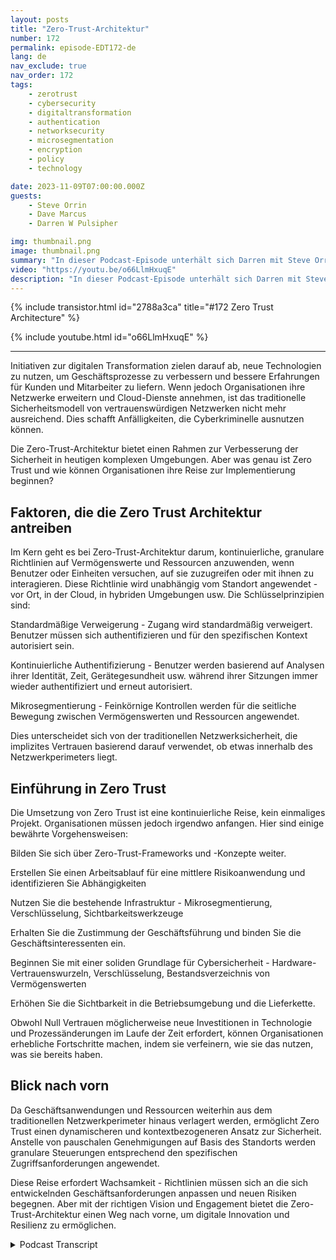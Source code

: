 ```yaml
---
layout: posts
title: "Zero-Trust-Architektur"
number: 172
permalink: episode-EDT172-de
lang: de
nav_exclude: true
nav_order: 172
tags:
    - zerotrust
    - cybersecurity
    - digitaltransformation
    - authentication
    - networksecurity
    - microsegmentation
    - encryption
    - policy
    - technology

date: 2023-11-09T07:00:00.000Z
guests:
    - Steve Orrin
    - Dave Marcus
    - Darren W Pulsipher

img: thumbnail.png
image: thumbnail.png
summary: "In dieser Podcast-Episode unterhält sich Darren mit Steve Orrin und Dave Marcus und diskutiert die Zero-Trust-Architektur, ein neues Sicherheitsmodell, das für heutige digitale Umgebungen benötigt wird, in denen der Netzwerkperimeter verschwindet. Experten erklären, was Zero Trust ist, grundlegende Prinzipien wie standardmäßigen Zugriffsverweigerung und kontinuierliche Authentifizierung und geben Ratschläge für Organisationen, die ihre Zero-Trust-Reise beginnen."
video: "https://youtu.be/o66LlmHxuqE"
description: "In dieser Podcast-Episode unterhält sich Darren mit Steve Orrin und Dave Marcus und diskutiert die Zero-Trust-Architektur, ein neues Sicherheitsmodell, das für heutige digitale Umgebungen benötigt wird, in denen der Netzwerkperimeter verschwindet. Experten erklären, was Zero Trust ist, grundlegende Prinzipien wie standardmäßigen Zugriffsverweigerung und kontinuierliche Authentifizierung und geben Ratschläge für Organisationen, die ihre Zero-Trust-Reise beginnen."
---
```


<div>
{% include transistor.html id="2788a3ca" title="#172 Zero Trust Architecture" %}

{% include youtube.html id="o66LlmHxuqE" %}
</div>

---

Initiativen zur digitalen Transformation zielen darauf ab, neue Technologien zu nutzen, um Geschäftsprozesse zu verbessern und bessere Erfahrungen für Kunden und Mitarbeiter zu liefern. Wenn jedoch Organisationen ihre Netzwerke erweitern und Cloud-Dienste annehmen, ist das traditionelle Sicherheitsmodell von vertrauenswürdigen Netzwerken nicht mehr ausreichend. Dies schafft Anfälligkeiten, die Cyberkriminelle ausnutzen können.

Die Zero-Trust-Architektur bietet einen Rahmen zur Verbesserung der Sicherheit in heutigen komplexen Umgebungen. Aber was genau ist Zero Trust und wie können Organisationen ihre Reise zur Implementierung beginnen?

## Faktoren, die die Zero Trust Architektur antreiben

Im Kern geht es bei Zero-Trust-Architektur darum, kontinuierliche, granulare Richtlinien auf Vermögenswerte und Ressourcen anzuwenden, wenn Benutzer oder Einheiten versuchen, auf sie zuzugreifen oder mit ihnen zu interagieren. Diese Richtlinie wird unabhängig vom Standort angewendet - vor Ort, in der Cloud, in hybriden Umgebungen usw. Die Schlüsselprinzipien sind:

Standardmäßige Verweigerung - Zugang wird standardmäßig verweigert. Benutzer müssen sich authentifizieren und für den spezifischen Kontext autorisiert sein.

Kontinuierliche Authentifizierung - Benutzer werden basierend auf Analysen ihrer Identität, Zeit, Gerätegesundheit usw. während ihrer Sitzungen immer wieder authentifiziert und erneut autorisiert.

Mikrosegmentierung - Feinkörnige Kontrollen werden für die seitliche Bewegung zwischen Vermögenswerten und Ressourcen angewendet.

Dies unterscheidet sich von der traditionellen Netzwerksicherheit, die implizites Vertrauen basierend darauf verwendet, ob etwas innerhalb des Netzwerkperimeters liegt.

## Einführung in Zero Trust

Die Umsetzung von Zero Trust ist eine kontinuierliche Reise, kein einmaliges Projekt. Organisationen müssen jedoch irgendwo anfangen. Hier sind einige bewährte Vorgehensweisen:

Bilden Sie sich über Zero-Trust-Frameworks und -Konzepte weiter.

Erstellen Sie einen Arbeitsablauf für eine mittlere Risikoanwendung und identifizieren Sie Abhängigkeiten

Nutzen Sie die bestehende Infrastruktur - Mikrosegmentierung, Verschlüsselung, Sichtbarkeitswerkzeuge

Erhalten Sie die Zustimmung der Geschäftsführung und binden Sie die Geschäftsinteressenten ein.

Beginnen Sie mit einer soliden Grundlage für Cybersicherheit - Hardware-Vertrauenswurzeln, Verschlüsselung, Bestandsverzeichnis von Vermögenswerten

Erhöhen Sie die Sichtbarkeit in die Betriebsumgebung und die Lieferkette.

Obwohl Null Vertrauen möglicherweise neue Investitionen in Technologie und Prozessänderungen im Laufe der Zeit erfordert, können Organisationen erhebliche Fortschritte machen, indem sie verfeinern, wie sie das nutzen, was sie bereits haben.

## Blick nach vorn

Da Geschäftsanwendungen und Ressourcen weiterhin aus dem traditionellen Netzwerkperimeter hinaus verlagert werden, ermöglicht Zero Trust einen dynamischeren und kontextbezogeneren Ansatz zur Sicherheit. Anstelle von pauschalen Genehmigungen auf Basis des Standorts werden granulare Steuerungen entsprechend den spezifischen Zugriffsanforderungen angewendet.

Diese Reise erfordert Wachsamkeit - Richtlinien müssen sich an die sich entwickelnden Geschäftsanforderungen anpassen und neuen Risiken begegnen. Aber mit der richtigen Vision und Engagement bietet die Zero-Trust-Architektur einen Weg nach vorne, um digitale Innovation und Resilienz zu ermöglichen.



<details>
<summary> Podcast Transcript </summary>

<p></p>

</details>
